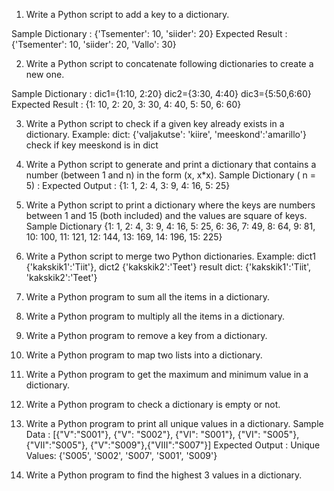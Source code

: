 1. Write a Python script to add a key to a dictionary.

Sample Dictionary : {'Tsementer': 10, 'siider': 20}
Expected Result : {'Tsementer': 10, 'siider': 20, 'Vallo': 30}

2. Write a Python script to concatenate following dictionaries to create a new one.

Sample Dictionary : 
dic1={1:10, 2:20} 
dic2={3:30, 4:40} 
dic3={5:50,6:60}
Expected Result : {1: 10, 2: 20, 3: 30, 4: 40, 5: 50, 6: 60}

3. Write a Python script to check if a given key already exists in a dictionary. 
Example: dict: {'valjakutse': 'kiire', 'meeskond':'amarillo'} check if key meeskond is in dict

4. Write a Python script to generate and print a dictionary that contains a number (between 1 and n) in the form (x, x*x). 
Sample Dictionary ( n = 5) : 
Expected Output : {1: 1, 2: 4, 3: 9, 4: 16, 5: 25}

5. Write a Python script to print a dictionary where the keys are numbers between 1 and 15 (both included) and the values are square of keys. 
Sample Dictionary 
{1: 1, 2: 4, 3: 9, 4: 16, 5: 25, 6: 36, 7: 49, 8: 64, 9: 81, 10: 100, 11: 121, 12: 144, 13: 169, 14: 196, 15: 225}

6. Write a Python script to merge two Python dictionaries. 
Example: dict1 {'kakskik1':'Tiit'}, dict2 {'kakskik2':'Teet'}
result dict: {'kakskik1':'Tiit', 'kakskik2':'Teet'}

7. Write a Python program to sum all the items in a dictionary. 

8. Write a Python program to multiply all the items in a dictionary.

9. Write a Python program to remove a key from a dictionary.

10. Write a Python program to map two lists into a dictionary. 

11. Write a Python program to get the maximum and minimum value in a dictionary.

12. Write a Python program to check a dictionary is empty or not.

13. Write a Python program to print all unique values in a dictionary.
Sample Data : [{"V":"S001"}, {"V": "S002"}, {"VI": "S001"}, {"VI": "S005"}, {"VII":"S005"}, {"V":"S009"},{"VIII":"S007"}]
Expected Output : Unique Values: {'S005', 'S002', 'S007', 'S001', 'S009'}

14. Write a Python program to find the highest 3 values in a dictionary.
